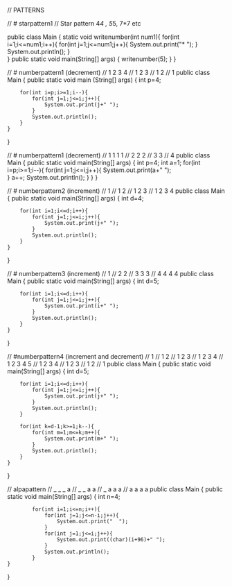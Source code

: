 // PATTERNS

// # starpattern1
// Star pattern 4*4 , 5*5, 7*7 etc

public class Main
{
    static void writenumber(int num1){
        for(int i=1;i<=num1;i++){
	    for(int j=1;j<=num1;j++){
		System.out.print("* ");
	    }
	System.out.println();
	}    
     }
     public static void main(String[] args) {
      	writenumber(5);
    }
}

// # numberpattern1 (decrement)
// 1 2 3 4 
// 1 2 3
// 1 2
// 1
public class Main
{
	public static void main (String[] args) {
		int p=4;
		
		for(int i=p;i>=1;i--){
		    for(int j=1;j<=i;j++){
		        System.out.print(j+" ");
		    }
		    System.out.println();
		}
	}
}

// # numberpattern1 (decrement)
// 1 1 1 1
// 2 2 2
// 3 3
// 4
public class Main
{
	public static void main(String[] args) {
	int p=4;
        int a=1;
	    for(int i=p;i>=1;i--){
	        for(int j=1;j<=i;j++){
	            System.out.print(a+" ");    
	        }
	        a++;
	    System.out.println();
	    }
	}
}

// # numberpattern2 (increment)
// 1
// 1 2
// 1 2 3
// 1 2 3 4
public class Main
{
	public static void main(String[] args) {
		int d=4;
		
		for(int i=1;i<=d;i++){
		    for(int j=1;j<=i;j++){
		        System.out.print(j+" ");
		    }
		    System.out.println();
		}
	}
}

// # numberpattern3 (increment)
// 1
// 2 2
// 3 3 3
// 4 4 4 4
public class Main
{
	public static void main(String[] args) {
		int d=5;
		
		for(int i=1;i<=d;i++){
		    for(int j=1;j<=i;j++){
		        System.out.print(i+" ");
		    }
		    System.out.println();
		}
	}
}

// #numberpattern4 (increment and decrement)
// 1 
// 1 2 
// 1 2 3 
// 1 2 3 4 
// 1 2 3 4 5 
// 1 2 3 4 
// 1 2 3 
// 1 2 
// 1
public class Main
{
	public static void main(String[] args) {
		int d=5;
		
		for(int i=1;i<=d;i++){
		    for(int j=1;j<=i;j++){
		        System.out.print(j+" ");
		    }
		    System.out.println();
		}
		
		for(int k=d-1;k>=1;k--){
		    for(int m=1;m<=k;m++){
		        System.out.print(m+" ");
		    }
		    System.out.println();
		}
	}
}

// alpapattern 
// _ _ _ a
// _ _ a a
// _ a a a
// a a a a
public class Main
{
	public static void main(String[] args) {
	    int n=4;
	    
	        for(int i=1;i<=n;i++){
	            for(int j=1;j<=n-i;j++){
	                System.out.print("  ");
	            }
	            for(int j=1;j<=i;j++){
	                System.out.print((char)(i+96)+" ");
	            }
	            System.out.println();
	        }
	}
}
